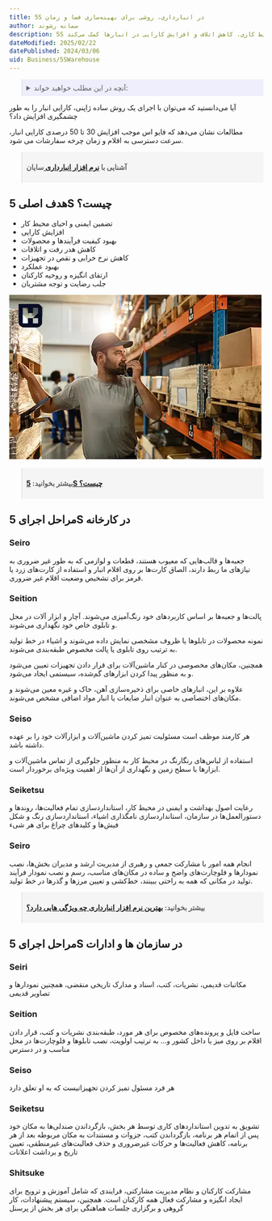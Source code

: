 ```yaml
---
title: 5S در انبارداری، روشی برای بهینه‌سازی فضا و زمان
author: سمانه رشوند
description: 5S یک روش مدیریتی برای افزایش نظم، بهره‌وری و ایمنی در محیط‌های انبارداری است. این روش شامل 5 مرحله سورت، سیستم‌بندی، تمیز کردن، استاندارد سازی و انضباط می‌باشد که به بهبود شرایط کاری، کاهش اتلاف و افزایش کارایی در انبارها کمک می‌کند.
dateModified: 2025/02/22
datePublished: 2024/03/06
uid: Business/5SWarehouse
---
```


<blockquote style="background-color:#eeeefc; padding:0.5rem">
<details>
  <summary>آنچه در این مطلب خواهید خواند:</summary>
  <ul>
    <li>هدف اصلی 5S چیست؟</li>
    <li>مراحل اجرای 5S در کارخانه</li>
    <ul>
      <li>Seiri</li>
      <li>Seiton</li>
      <li>Seiso</li>
      <li>Seiketsu</li>
      <li>Seisō</li>
    </ul>
    <li>مراحل اجرای 5S در سازمان‌ها و ادارات</li>
    <ul>
      <li>Seiri</li>
      <li>Seiton</li>
      <li>Seiso</li>
      <li>Seiketsu</li>
      <li>Seisō</li>
    </ul>
  </ul>
</details>
</blockquote>

آیا می‌دانستید که می‌توان با اجرای یک روش ساده ژاپنی، کارایی انبار را به طور چشمگیری افزایش داد؟ 

مطالعات نشان می‌دهد که فایو اس موجب افزایش 30 تا 50 درصدی کارایی انبار، سرعت دسترسی به اقلام و زمان چرخه سفارشات می شود.

<blockquote style="background-color:#f5f5f5; padding:0.5rem">
<p><strong>آشنایی با <a href="https://www.hooshkar.com/Software/Sayan/Module/Inventory" target="_blank">نرم افزار انبارداری
</a>سایان</p></strong></blockquote>

## هدف اصلی 5S چیست؟
- تضمین ایمنی و احیای محیط کار
- افزایش کارایی
- بهبود کیفیت فرآیندها و محصولات
- کاهش هدر رفت و اتلافات
- کاهش نرخ خرابی و نقص در تجهیزات
- بهبود عملکرد
- ارتقای انگیزه و روحیه کارکنان
- جلب رضایت و توجه مشتریان

![فایو اس (5S) در انبار](./Images/5SWarehouse.webp)

<blockquote style="background-color:#f5f5f5; padding:0.5rem">
<p><strong>بیشتر بخوانید: <a href="https://www.hooshkar.com/Wiki/Business/5S" target="_blank">5S چیست؟
</a></p></strong></blockquote>

## مراحل اجرای 5S در کارخانه

### Seiro

جعبه‌ها و قالب‌هایی که معیوب هستند، قطعات و لوازمی که به طور غیر ضروری به نیازهای ما ربط دارند، الصاق کارت‌ها بر روی اقلام انبار و استفاده از کارت‌های زرد یا قرمز برای تشخیص وضعیت اقلام غیر ضروری.

### Seition

پالت‌ها و جعبه‌ها بر اساس کاربردهای خود رنگ‌آمیزی می‌شوند. آچار و ابزار آلات در محل و تابلوی خاص خود نگهداری می‌شوند.

نمونه محصولات در تابلوها یا ظروف مشخصی نمایش داده می‌شوند و اشیاء در خط تولید به ترتیب روی تابلوی یا پالت مخصوص طبقه‌بندی می‌شوند.

همچنین، مکان‌های مخصوصی در کنار ماشین‌آلات برای قرار دادن تجهیزات تعیین می‌شود و به منظور پیدا کردن ابزارهای گم‌شده، سیستمی ایجاد می‌شود.

علاوه بر این، انبارهای خاصی برای ذخیره‌سازی آهن، خاک و غیره معین می‌شوند و مکان‌های اختصاصی به عنوان انبار ضایعات یا انبار مواد اضافی مشخص می‌شوند.

### Seiso

هر کارمند موظف است مسئولیت تمیز کردن ماشین‌آلات و ابزارآلات خود را بر عهده داشته باشد.

استفاده از لباس‌های رنگارنگ در محیط کار به منظور جلوگیری از تماس ماشین‌آلات و ابزارها با سطح زمین و نگهداری از آن‌ها از اهمیت ویژه‌ای برخوردار است.

### Seiketsu

رعایت اصول بهداشت و ایمنی در محیط کار، استانداردسازی تمام فعالیت‌ها، روندها و دستورالعمل‌ها در سازمان، استانداردسازی نامگذاری اشیاء، استانداردسازی رنگ و شکل فیش‌ها و کلیدهای چراغ برای هر شیء

### Seiro

انجام همه امور با مشارکت جمعی و رهبری از مدیریت ارشد و مدیران بخش‌ها، نصب نمودارها و فلوچارت‌های واضح و ساده در مکان‌های مناسب، رسم و نصب نمودار فرآیند تولید در مکانی که همه به راحتی ببینند، خط‌کشی و تعیین مرزها و گذرها در خط تولید.

<blockquote style="background-color:#f5f5f5; padding:0.5rem">
<p><strong>بیشتر بخوانید: <a href="https://www.hooshkar.com/Software/Sayan/Module/Inventory" target="_blank">بهترین نرم افزار انبارداری چه ویژگی هایی دارد؟
</a></p></strong></blockquote>

## مراحل اجرای 5S در سازمان ها و ادارات

### Seiri

مکاتبات قدیمی، نشریات، کتب، اسناد و مدارک تاریخی منقضی، همچنین نمودارها و تصاویر قدیمی

### Seition

ساخت فایل و پرونده‌های مخصوص برای هر مورد، طبقه‌بندی نشریات و کتب، قرار دادن اقلام بر روی میز یا داخل کشور و... به ترتیب اولویت، نصب تابلوها و فلوچارت‌ها در محل مناسب و در دسترس

### Seiso

هر فرد مسئول تمیز کردن تجهیزاتیست که به او تعلق دارد

### Seiketsu

تشویق به تدوین استانداردهای کاری توسط هر بخش، بازگرداندن صندلی‌ها به مکان خود پس از اتمام هر برنامه، بازگرداندن کتب، جزوات و مستندات به مکان مربوطه بعد از هر برنامه، کاهش فعالیت‌ها و حرکات غیرضروری و حذف فعالیت‌های غیرمنطقی، تعیین تاریخ و برداشت اعلانات

### Shitsuke
مشارکت کارکنان و نظام مدیریت مشارکتی، فرایندی که شامل آموزش و ترویج برای ایجاد انگیزه و مشارکت فعال همه کارکنان است. همچنین، سیستم پیشنهادات، کار گروهی و برگزاری جلسات هماهنگی برای هر بخش از پرسنل